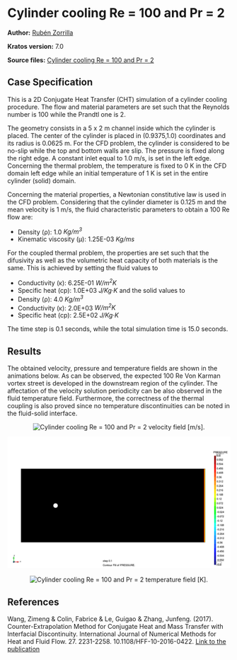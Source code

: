 # Cylinder cooling Re = 100 and Pr = 2

**Author:** [Rubén Zorrilla](https://github.com/rubenzorrilla)

**Kratos version:** 7.0

**Source files:** [Cylinder cooling Re = 100 and Pr = 2](https://github.com/KratosMultiphysics/Examples/tree/master/conjugate_heat_transfer/validation/cylinder_cooling_Re100_Pr2/source)

## Case Specification
This is a 2D Conjugate Heat Transfer (CHT) simulation of a cylinder cooling procedure. The flow and material parameters are set such that the Reynolds number is 100 while the Prandtl one is 2.

The geometry consists in a 5 x 2 m channel inside which the cylinder is placed. The center of the cylinder is placed in (0.9375,1.0) coordinates and its radius is 0.0625 m. For the CFD problem, the cylinder is considered to be no-slip while the top and bottom walls are slip. The pressure is fixed along the right edge. A constant inlet equal to 1.0 m/s, is set in the left edge. Concerning the thermal problem, the temperature is fixed to 0 K in the CFD domain left edge while an initial temperature of 1 K is set in the entire cylinder (solid) domain.

Concerning the material properties, a Newtonian constitutive law is used in the CFD problem. Considering that the cylinder diameter is 0.125 m and the mean velocity is 1 m/s, the fluid characteristic parameters to obtain a 100 Re flow are:
* Density (&rho;): 1.0 _Kg/m<sup>3</sup>_
* Kinematic viscosity (&mu;): 1.25E-03 _Kg/ms_

For the coupled thermal problem, the properties are set such that the difusivity as well as the volumetric heat capacity of both materials is the same. This is achieved by setting the fluid values to
* Conductivity (&kappa;): 6.25E-01 _W/m<sup>2</sup>K_
* Specific heat (c<inf>p</inf>): 1.0E+03 _J/Kg·K_
and the solid values to
* Density (&rho;): 4.0 _Kg/m<sup>3</sup>_
* Conductivity (&kappa;): 2.0E+03 _W/m<sup>2</sup>K_
* Specific heat (c<inf>p</inf>): 2.5E+02 _J/Kg·K_

The time step is 0.1 seconds, while the total simulation time is 15.0 seconds. 

## Results
The obtained velocity, pressure and temperature fields are shown in the animations below. As can be observed, the expected 100 Re Von Karman vortex street is developed in the downstream region of the cylinder. The affectation of the velocity solution periodicity can be also observed in the fluid temperature field. Furthermore, the correctness of the thermal coupling is also proved since no temperature discontinuities can be noted in the fluid-solid interface.

<p align="center">
  <img src="data/cylinder_cooling_Re100_Pr2_v.gif" alt="Cylinder cooling Re = 100 and Pr = 2 velocity field [m/s]." style="width: 600px;"/>
</p>

<p align="center">
  <img src="data/cylinder_cooling_Re100_Pr2_p.gif" alt="Cylinder cooling Re = 100 and Pr = 2 pressure field [Pa]." style="width: 600px;"/>
</p>

<p align="center">
  <img src="data/cylinder_cooling_Re100_Pr2_t.gif" alt="Cylinder cooling Re = 100 and Pr = 2 temperature field [K]." style="width: 600px;"/>
</p>

## References
Wang, Zimeng & Colin, Fabrice & Le, Guigao & Zhang, Junfeng. (2017). Counter-Extrapolation Method for Conjugate Heat and Mass Transfer with Interfacial Discontinuity. International Journal of Numerical Methods for Heat and Fluid Flow. 27. 2231-2258. 10.1108/HFF-10-2016-0422. [Link to the publication](https://www.researchgate.net/publication/311681538_Counter-Extrapolation_Method_for_Conjugate_Heat_and_Mass_Transfer_with_Interfacial_Discontinuity)